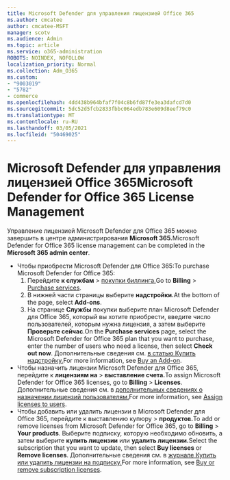 ```yaml
---
title: Microsoft Defender для управления лицензией Office 365
ms.author: cmcatee
author: cmcatee-MSFT
manager: scotv
ms.audience: Admin
ms.topic: article
ms.service: o365-administration
ROBOTS: NOINDEX, NOFOLLOW
localization_priority: Normal
ms.collection: Adm_O365
ms.custom:
- "9003019"
- "5782"
- commerce
ms.openlocfilehash: 4dd438b964bfaf7f04c8b6fd87fe3ea3dafcd7d0
ms.sourcegitcommit: 5dc52d5fcb2833fbbc064edb783e609d8eef79c0
ms.translationtype: MT
ms.contentlocale: ru-RU
ms.lasthandoff: 03/05/2021
ms.locfileid: "50469025"
---
```

# <a name="microsoft-defender-for-office-365-license-management"></a><span data-ttu-id="0ac18-102">Microsoft Defender для управления лицензией Office 365</span><span class="sxs-lookup"><span data-stu-id="0ac18-102">Microsoft Defender for Office 365 License Management</span></span>

<span data-ttu-id="0ac18-103">Управление лицензией Microsoft Defender для Office 365 можно завершить в центре администрирования **Microsoft 365.**</span><span class="sxs-lookup"><span data-stu-id="0ac18-103">Microsoft Defender for Office 365 license management can be completed in the  **Microsoft 365 admin center**.</span></span>

- <span data-ttu-id="0ac18-104">Чтобы приобрести Microsoft Defender для Office 365:</span><span class="sxs-lookup"><span data-stu-id="0ac18-104">To purchase Microsoft Defender for Office 365:</span></span>
    1. <span data-ttu-id="0ac18-105">Перейдите **к службам**  >  [покупки биллинга.](https://go.microsoft.com/fwlink/p/?linkid=868433)</span><span class="sxs-lookup"><span data-stu-id="0ac18-105">Go to **Billing** > [Purchase services](https://go.microsoft.com/fwlink/p/?linkid=868433).</span></span>
    2. <span data-ttu-id="0ac18-106">В нижней части страницы выберите **надстройки.**</span><span class="sxs-lookup"><span data-stu-id="0ac18-106">At the bottom of the page, select **Add-ons**.</span></span>
    3. <span data-ttu-id="0ac18-107">На странице **Службы** покупки выберите план Microsoft Defender для Office 365, который вы хотите приобрести, введите число пользователей, которым нужна лицензия, а затем выберите **Проверьте сейчас**.</span><span class="sxs-lookup"><span data-stu-id="0ac18-107">On the **Purchase services** page, select the Microsoft Defender for Office 365 plan that you want to purchase, enter the number of users who need a license, then select **Check out now**.</span></span> <span data-ttu-id="0ac18-108">Дополнительные сведения см. [в статью Купить надстройку.](https://docs.microsoft.com/microsoft-365/commerce/buy-or-edit-an-add-on)</span><span class="sxs-lookup"><span data-stu-id="0ac18-108">For more information, see [Buy an Add-on](https://docs.microsoft.com/microsoft-365/commerce/buy-or-edit-an-add-on).</span></span>
- <span data-ttu-id="0ac18-109">Чтобы назначить лицензии Microsoft Defender для Office 365, перейдите к **лицензиям на**  >  **выставление счета.**</span><span class="sxs-lookup"><span data-stu-id="0ac18-109">To assign Microsoft Defender for Office 365 licenses, go to **Billing** > **Licenses**.</span></span> <span data-ttu-id="0ac18-110">Дополнительные сведения см. в [дополнительных сведениях о назначении лицензий пользователям.](https://docs.microsoft.com/microsoft-365/admin/manage/assign-licenses-to-users)</span><span class="sxs-lookup"><span data-stu-id="0ac18-110">For more information, see [Assign licenses to users](https://docs.microsoft.com/microsoft-365/admin/manage/assign-licenses-to-users).</span></span>
- <span data-ttu-id="0ac18-111">Чтобы добавить или удалить лицензии в Microsoft Defender для Office 365, перейдите к выставлению купюру  >  **продуктов.**</span><span class="sxs-lookup"><span data-stu-id="0ac18-111">To add or remove licenses from Microsoft Defender for Office 365, go to **Billing** > **Your products**.</span></span> <span data-ttu-id="0ac18-112">Выберите подписку, которую необходимо обновить, а затем выберите **купить лицензии** или **удалить лицензии.**</span><span class="sxs-lookup"><span data-stu-id="0ac18-112">Select the subscription that you want to update, then select **Buy licenses** or **Remove licenses**.</span></span> <span data-ttu-id="0ac18-113">Дополнительные сведения см. в [журнале Купить или удалить лицензии на подписку.](https://docs.microsoft.com/microsoft-365/commerce/licenses/buy-licenses)</span><span class="sxs-lookup"><span data-stu-id="0ac18-113">For more information, see [Buy or remove subscription licenses](https://docs.microsoft.com/microsoft-365/commerce/licenses/buy-licenses).</span></span>